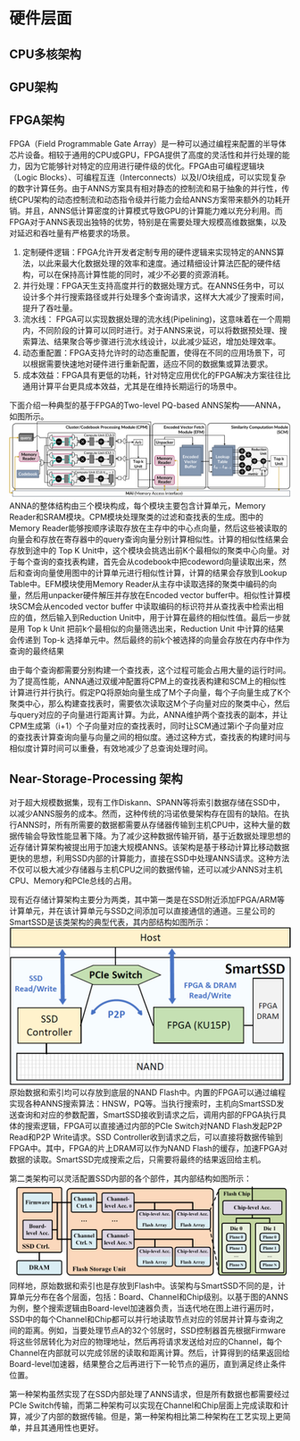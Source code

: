 # 硬件层面

## CPU多核架构

## GPU架构

## FPGA架构

FPGA（Field Programmable Gate Array）是一种可以通过编程来配置的半导体芯片设备。相较于通用的CPU或GPU，FPGA提供了高度的灵活性和并行处理的能力，因为它能够针对特定的应用进行硬件级的优化。FPGA由可编程逻辑块（Logic Blocks）、可编程互连（Interconnects）以及I/O块组成，可以实现复杂的数字计算任务。由于ANNS方案具有相对静态的控制流和易于抽象的并行性，传统CPU架构的动态控制流和动态指令级并行能力会给ANNS方案带来额外的功耗开销。并且，ANNS低计算密度的计算模式导致GPU的计算能力难以充分利用。而FPGA对于ANNS表现出独特的优势，特别是在需要处理大规模高维数据集，以及对延迟和吞吐量有严格要求的场景。
1. 定制硬件逻辑：FPGA允许开发者定制专用的硬件逻辑来实现特定的ANNS算法，以此来最大化数据处理的效率和速度。通过精细设计算法匹配的硬件结构，可以在保持高计算性能的同时，减少不必要的资源消耗。
2. 并行处理：FPGA天生支持高度并行的数据处理方式。在ANNS任务中，可以设计多个并行搜索路径或并行处理多个查询请求，这样大大减少了搜索时间，提升了吞吐量。
3. 流水线： FPGA可以实现数据处理的流水线(Pipelining)，这意味着在一个周期内，不同阶段的计算可以同时进行。对于ANNS来说，可以将数据预处理、搜索算法、结果聚合等步骤进行流水线设计，以此减少延迟，增加处理效率。
4. 动态重配置：FPGA支持允许时的动态重配置，使得在不同的应用场景下，可以根据需要快速地对硬件进行重新配置，适应不同的数据集或算法要求。
5. 成本效益：FPGA具有更低的功耗，针对特定应用优化的FPGA解决方案往往比通用计算平台更具成本效益，尤其是在维持长期运行的场景中。

下面介绍一种典型的基于FPGA的Two-level PQ-based ANNS架构——ANNA，如图所示。
![alt text](image-1.png)
ANNA的整体结构由三个模块构成，每个模块主要包含计算单元，Memory Reader和SRAM模块。CPM模块处理聚类的过滤和查找表的生成。图中的Memory Reader能够按顺序读取存放在主存中的中心点向量，然后这些被读取的向量会和存放在寄存器中的query查询向量分别计算相似性。计算的相似性结果会存放到途中的 Top K Unit中，这个模块会挑选出前K个最相似的聚类中心向量。对于每个查询的查找表构建，首先会从codebook中把codeword向量读取出来，然后和查询向量使用图中的计算单元进行相似性计算，计算的结果会存放到Lookup Table中。EFM模块使用Memory Reader从主存中读取选择的聚类中编码的向量，然后用unpacker硬件解压并存放在Encoded vector buffer中。相似性计算模块SCM会从encoded vector buffer 中读取编码的标识符并从查找表中检索出相应的值，然后输入到Reduction Unit中，用于计算在最终的相似性值。最后一步就是用 Top k Unit 把前k个最相似的向量筛选出来，Reduction Unit 中计算的结果会传递到 Top-k 选择单元中。然后最终的前k个被选择的向量会存放在内存中作为查询的最终结果

由于每个查询都需要分别构建一个查找表，这个过程可能会占用大量的运行时间。为了提高性能，ANNA通过双缓冲配置将CPM上的查找表构建和SCM上的相似性计算进行并行执行。假定PQ将原始向量生成了M个子向量，每个子向量生成了K个聚类中心，那么构建查找表时，需要依次读取这M个子向量对应的聚类中心，然后与query对应的子向量进行距离计算。为此，ANNA维护两个查找表的副本，并让CPM生成第（i+1）个子向量对应的查找表时，同时让SCM通过第i个子向量对应的查找表计算查询向量与向量之间的相似度。通过这种方式，查找表的构建时间与相似度计算时间可以重叠，有效地减少了总查询处理时间。

## Near-Storage-Processing 架构

对于超大规模数据集，现有工作Diskann、SPANN等将索引数据存储在SSD中，以减少ANNS服务的成本。然而，这种传统的冯诺依曼架构存在固有的缺陷。在执行ANNS时，所有所需要的数据都需要从存储器传输到主机CPU中，这种大量的数据传输会导致性能显著下降。为了减少这种数据传输开销，基于近数据处理思想的近存储计算架构被提出用于加速大规模ANNS。该架构是基于移动计算比移动数据更快的思想，利用SSD内部的计算能力，直接在SSD中处理ANNS请求。这种方法不仅可以极大减少存储器与主机CPU之间的数据传输，还可以减少ANNS对主机CPU、Memory和PCIe总线的占用。

现有近存储计算架构主要分为两类，其中第一类是在SSD附近添加FPGA/ARM等计算单元，并在该计算单元与SSD之间添加可以直接通信的通道。三星公司的SmartSSD是该类架构的典型代表，其内部结构如图所示：
![alt text](image-2.png)
原始数据和索引均可以存放到底层的NAND Flash中。内置的FPGA可以通过编程实现各种ANNS搜索算法：HNSW，PQ等。当执行搜索时，主机向SmartSSD发送查询和对应的参数配置，SmartSSD接收到请求之后，调用内部的FPGA执行具体的搜索逻辑，FPGA可以直接通过内部的PCIe Switch对NAND Flash发起P2P Read和P2P Write请求。SSD Controller收到请求之后，可以直接将数据传输到FPGA中。其中，FPGA的片上DRAM可以作为NAND Flash的缓存，加速FPGA对数据的读取。SmartSSD完成搜索之后，只需要将最终的结果返回给主机。

第二类架构可以灵活配置SSD内部的各个部件，其内部结构如图所示：
![alt text](image-3.png)
同样地，原始数据和索引也是存放到Flash中。该架构与SmartSSD不同的是，计算单元分布在各个层面，包括：Board、Channel和Chip级别。以基于图的ANNS为例，整个搜索逻辑由Board-level加速器负责，当迭代地在图上进行遍历时，SSD中的每个Channel和Chip都可以并行地读取节点对应的邻居并计算与查询之间的距离。例如，当要处理节点A的32个邻居时，SSD控制器首先根据Firmware将这些邻居转化为对应的物理地址，然后再将请求发送给对应的Channel，每个Channel在内部就可以完成邻居的读取和距离计算。然后，计算得到的结果返回给Board-level加速器，结果整合之后再进行下一轮节点的遍历，直到满足终止条件位置。

第一种架构虽然实现了在SSD内部处理了ANNS请求，但是所有数据也都需要经过PCIe Switch传输，而第二种架构可以实现在Channel和Chip层面上完成读取和计算，减少了内部的数据传输。但是，第一种架构相比第二种架构在工艺实现上更简单，并且其通用性也更好。